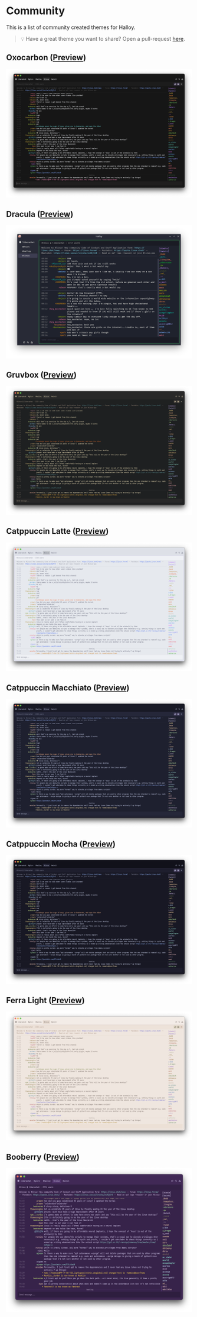 # Community

This is a list of community created themes for Halloy.

> 💡 Have a great theme you want to share? Open a pull-request [here](https://github.com/squidowl/halloy/pulls).


## Oxocarbon ([Preview](halloy:///theme?e=H4sIAAAAAAAE_11RSW7DMAz8C88-kCJFSv5N1C0tsrRxcgr8945spHBzESQus-lOHzTeqe1o1OBsbioDtTONbsxqOdeB9pd_z9snhqVGZjGt80DXDvFNo3G44KjYmd5oFC0iyasAEjP6tzPQdENbUAhLHANhWmst4MtZANneOyZUCWsUKeoYela5u0JJTok9onO03bVBRYizWUDEk492nsDq7ljJpgO9bI3AJ7ocoSzJQHfCcyNxOtBYuDAXgMPBsSv8ovF0OxwGgv318vOoXGB5Lb3sH7XjGaBr8XiGxfX6CtGpuFUzV5jvtqozZ1lsXfEb2ygRXeJkCJqX-BuI7l0A_pFGHqiBz0qXaQU-Glx79hKRlxQntCtXBIca6NBeNp1dreQeTEfw0EicIwMQI7JJpnUIUdc-oTLP8y_KmimaSAIAAA))

<img src="oxocarbon.png">

## Dracula ([Preview](halloy:///theme?e=H4sIAAAAAAAE_1VRSXLCQAz8i84-jJYZSf4NJgtJsSQYThR_T49dpOCmpdVqtW70SeONpg2NzTVqFeWBphONFlGDmXOg3ZlGZkPTiyK_fiFvlVuUynwf6NI5fjDD7qUZUAPN7wA9DQGjjIHkcKyYr2hrjZpaRAcC2iTUQ1qtoJw-OidkmWQRb604dCGvIqrasvb0AiWmnoEhCJs2lwkqngo4pAB4ml-3bYGSaOwlHHM7Gl3MaimGLcfX5rynMVLSmmkXfujCvmk8Xvf7gXD1Gvw-Kmdcupa24F2jwwmkjxCXreEbFpWaLsl1sRHXQIZoEWvw5AL1imsTle4ZLBM11-api0fYdOsK8EB6-R8WN9f_d_bri7hJROedZvRDqjK7KcxGf6F4MmHqEBMDYnEekEw1tmSYsDCwmTsn1Nzv9z_-f0h-SQIAAA))

<img src="dracula.png">

## Gruvbox ([Preview](halloy:///theme?e=H4sIAAAAAAAE_11RSVIrMQy9i9a90GBJlm-T5n-mCgRIskrl7jzTFaDYSX7SG6wLPdC40LqjEWmp7OkLrQca2rxz78m20OMHDWFhk2QHfn4CXhmszaSuC50myRsNK09uVpELHf_T0K49zKyBBDP6vQP4DNiDeU7XQpi2pq2k8ALK9X5ywpd5RVMtERhD33qP5iLYWXcnOIn8Mb47rTRcVcO5w8RMwtg7HKH2K9EdAqW7tI33ES3_5HvFsFWrLO9wftxPWFPgNmb_Mq0903g97_cLIfdWvN9ePpB1e7oD81a9HMB6K5FtK__RsJAUS3FB6pkHbRrUGFKnP5fAp4lEWJaGYX6F0mU6wA1pzKQQzGyZPRT7K3L3puIcjsOtR8AVzA6RqQf4a9NTS718_jFGsOvKOc84GYSrNRDYjUJcHNfykuv1-gnSo7-qRAIAAA))

<img src="gruvbox.png">

## Catppuccin Latte ([Preview](halloy:///theme?e=H4sIAAAAAAAE_1VSSXLkMAz7C88-iKS46TdxZslMdVZ3n7r674HspJKUL5QIQgDoK_2lcaX1joZGs5AQ5YXWZxriEhGOb6GHNxra1UXL2Ra6_KMhktYr1eO20HmyvNBgyQaOLIC23zgnl_RkiR3zNbPQdkG7ZRfN7GgDrSZdWKVPyvXP5ISwLh7lZQrOXWhGb8WtYWi9O0NKb2LOHLEjziuNHzcwo_Hd3EbTTfcQnsLuIaSEjW3nfEDX0iOZUxd6ohFRH4fthGazxhA-g9gep8j_NJ4up9NCSOAoXj9v3pDMcXUP3qN6fAbnZwmXR_kLzGHNVcpqRgpj4s5aKYGdnGFD1FJE1WohxGcIwTs8AL7ioesUgG3SaNgh3lNv3ZtqYX6drsVaVgXv5wloKd3LlUEBwD6sKVh1HHFOkGWkWN8DB0jNqzT7_qdsEyBuliXY2-32DmunappTAgAA))

<img src="catppuccin-latte.png">


## Catppuccin Macchiato ([Preview](halloy:///theme?e=H4sIAAAAAAAE_1WRSW4DMQwE_8LzHCiukn7jyR4469gnw39P046B5EaIZKu6eaInmidadzSNTbl55ELrB83WXTkivS30_E0zONw5uy50fKGpqmKa6eO80KE0PvFoLL33ZAxtDzQlc4SyD2hgRvW2s9B2rPYYatpqHNM6unMP4YTk-liahdWkuYQkNArT2U2ipQNzdwBJcNzA1t1h_UdaRuyvrw3GJIe6dofCHU3lLtHZS_AZXRu9dTWBhXeaYhbdbAhS2fY005phu4i3tyJ8pfl-3O8Xgv1r8XV7-Ybl69MdhK_V2wdEbyUsXsv7Sp9jtDbGJU_Yaq7K1i9cB9wDKYSmpAK7slOJ8BD3Cgs_nYoAl6TJSAYfOrsGa4eRFbY9sSsXI-uGNpaHdchhH-3LZgzOCK9zrRjpSMFt2K9CE_NUDa1LlIRoqqg3MJ_PPyE3DEtKAgAA))

<img src="catppuccin-macchiato.png">

## Catppuccin Mocha ([Preview](halloy:///theme?e=H4sIAAAAAAAE_1VROW4DQQz7i-otRvdofuPNHTin7crw38NZw0jSCaJEkdSZnmicad3RkB6qWs4LrR80uHMpa3Et9PxNw5tLmRfg0wsNNY7kVObLQsfJ8TmbvvWbLnR4oCFZYS2bggMzG8aJHcCnDa5SrwKMaWs9Goe4g3J9nJyQZdKiRaVjaMq0ZqKe6ZC5O0KJ_wpbd8f1n9JpRP76OsCYJI5qdzDc0dDWJXrzSfgM1KpzV9xY6J2GKEt5lCQk72mksWF7M_g2Fb7SeD_t9wvB_rX4unW-YfnaugPxtXr7AOmthMVreU_DuES7wCfMT1tsXVQ4Alke8Q_BL7RSp86ZnXJTLZXE_IpL56kAn6TRkAwOmmaJ6JS6wrZvMXWDkfUA2FMiMmzuA942vZeDtmbUGEkxcbe-rdBgSVjXPoPbKDhBGhF42OXyA57g2D5KAgAA))

<img src="catppuccin-mocha.png">

## Ferra Light ([Preview](halloy:///theme?e=H4sIAAAAAAAE_02RS1IjMRBE76J1L-pfKt3GzXyYCYOBtlcO351UdxCwkypST5mV9_a3jXtbT20YU3GEqi9tvbShKWyWkbW05w_cS1TDQ3lpt3_QS-9JqZKPpV0n5a0NTifrKQXI9rsN6cxZWgwINJJGzNQtl7bdIC-3cgqHHGpNi-Q0LSDXP5MJY1zfot0oeYfERGH0dJ1WiDJZxIFZT9cV5kgshJVhdoYhSC9bG6pOXT3n_KmNn36e8YonJ4Jg77UNlVLq0AOynXHvMNe9Oj7eXqa7_2283s7npSH6cXj_mnwg7jF6Avk4vVxA_Toi3nH8BbJYhkmIIvhMJIUVhvIs44oypGdW1n6fe4vAjqnnvij8dJ8O0OOe4btG_GzYlqaChRXMDZSRUO-zoXWDQFFXJrlPFgQ7RVE2E5cj-jpF6UaZcbyC4XBDlbR3sFO0OydG_ng8PgHsQwBIVgIAAA))

<img src="ferra-light.png">

## Booberry ([Preview](halloy:///theme?e=H4sIAAAAAAAE_01RSXIbQQz7C89z4NZks3_jcRYnJduJRzqp9PeAUrniG7sJggB4pZ-0rrQ_0RIJ1lSbttH-TstiRs4SqY1ePtB30VESMja6_KJVMofKqLptdG6SPz1jyT6tZ47vtLREzTICnMBYpRaP1NzouKCdzDpEDJRAu7AMzLKBcv_RnNBlxZFp6hhqnZXDNLwp96czhEx1ZmHFDnzsUMaToe0-ACPcfo7eFso8p8lGz7TMbVTanOB9gb2YpmNoQcsbLf0i7TihbR41awTQx2tL-03r7XI6bQTfj-Lv588HvD6-nsH8qF7fwfpZwtuj_EbLFaGaht2DhB-V4RHmbegM_Rb_D9GhSTnukH5PCZuurQA3pNVOsVBMpzvPNrrDuLjoUCQL4_vRAPcQH1mCoAG4DwuP8gxP3HtvkCCg4Br9BkjVkNXMvu2dxdT7NMx5u93-AeHvYC9JAgAA))

<img src="booberry.png">

